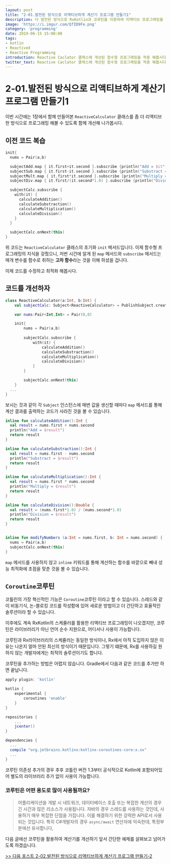 ```yaml
---
layout: post
title: "2-01.발전된 방식으로 리액티브하게 계산기 프로그램 만들기1"
description: 더 발전된 방식으로 RxKotlin과 코루틴을 이용하여 리액티브 프로그래밍을 해봅시다.
image: 'https://i.imgur.com/QfID9Fe.png'
category: 'programming'
date: 2019-06-15 15:00:00
tags:
- kotlin
- ReactiveX
- Reactive Programming
introduction: Reactive Caclator 클래스에 개선된 함수형 프로그래밍을 적용 해봅시다.
twitter_text: Reactive Caclator 클래스에 개선된 함수형 프로그래밍을 적용 해봅시다.
---
```


# 2-01.발전된 방식으로 리액티브하게 계산기 프로그램 만들기1

이번 시간에는 1장에서 함께 만들어본 `ReactiveCalculator` 클래스를 좀 더 리액티브한 방식으로 프로그래밍 해볼 수 있도록 함께 개선해 나가봅시다.

## 이전 코드 복습

```kotlin
init{
  nums = Pair(a,b)

  subjectAdd.map { it.first+it.second }.subscribe {println("Add = $it")}
  subjectSub.map { it.first-it.second }.subscribe {println("Substract = $it")}
  subjectMult.map { it.first*it.second }.subscribe {println("Multiply = $it")}
  subjectDiv.map { it.first/(it.second*1.0) }.subscribe {println("Divide = $it")}

  subjectCalc.subscribe {
    with(it) {
      calculateAddition()
      calculateSubstraction()
      calculateMultiplication()
      calculateDivision()
    }
  }

  subjectCalc.onNext(this)
}
```

위 코드는 `ReactiveCalculator` 클래스의 초기화  `init` 메서드입니다. 이제 함수형 프로그래밍의 지식을 갖췄으니, 저번 시간에 알게 된 `map` 메서드와 `subscribe` 메서드는 매개 변수를 함수로 취하는 **고차 함수**라는 것을 이해 하셨을 겁니다.

이제 코드를 수정하고 최적화 해봅시다.

## 코드를 개선하자

```kotlin
class ReactiveCalculator(a:Int, b:Int) {
    val subjectCalc: Subject<ReactiveCalculator> = PublishSubject.create()

    var nums:Pair<Int,Int> = Pair(0,0)

    init{
        nums = Pair(a,b)
        
        subjectCalc.subscribe {
            with(it) {
                calculateAddition()
                calculateSubstraction()
                calculateMultiplication()
                calculateDivision()
            }
        }

        subjectCalc.onNext(this)
    }
  ...
}
```

보시는 것과 같이 각 `Subject` 인스턴스에 매번 값을 생신할 때마다 `map` 메서드를 통해 계산 결과를 출력하는 코드가 사라진 것을 볼 수 있습니다.

```kotlin
inline fun calculateAddition():Int {
  val result = nums.first + nums.second
  println("Add = $result")
  return result
}

inline fun calculateSubstraction():Int {
  val result = nums.first - nums.second
  println("Substract = $result")
  return result
}

inline fun calculateMultiplication():Int {
  val result = nums.first * nums.second
  println("Multiply = $result")
  return result
}

inline fun calculateDivision():Double {
  val result = (nums.first*1.0) / (nums.second*1.0)
  println("Division = $result")
  return result
}


inline fun modifyNumbers (a:Int = nums.first, b: Int = nums.second) {
  nums = Pair(a,b)
  subjectCalc.onNext(this)
}
```

`map` 메서드를 사용하지 않고 `inline` 키워드를 통해 계산하는 함수를 바깥으로 빼내 성능 최적화에 초점을 맞춘 것을 볼 수 있습니다.

## `Coroutine`코루틴

코틀린의 가장 혁신적인 기능은 `Coroutine`코루틴 이라고 할 수 있습니다. 스레드와 같이 비동기식, 논-블로킹 코드를 작성함에 있어 새로운 방법이고 더 간단하고 효율적인 솔루션이라 할 수 있습니다.

이후에도 계속 RxKotlin의 스케쥴러를 활용한 리액티브 프로그래밍이 나오겠지만, 코루틴은 라이브러리가 아닌 언어 순수 지원으로, 어디서나 사용이 가능합니다.

코루틴과 Rx라이브러리의 스케쥴러는 동일한 방식이나, Rx에서 아직 도입하지 않은 이유는 나온지 얼마 안된 최신의 방식이기 때문입니다. 그렇기 떄문에, Rx를 사용하길 원하지 않는 개발자에게는 최적의 솔루션이기도 합니다.



코루틴을 추가하는 방법은 어렵지 않습니다. Gradle에서 다음과 같은 코드를 추가만 하면 끝납니다.

```groovy
apply plugin: 'kotlin'

kotlin {
    experimental {
        coroutines 'enable'
    }
}

repositories {
    ...
    jcenter()
}

dependencies {
  ...
  compile "org.jetbrains.kotlinx:kotlinx-coroutines-core:x.xx"
  ...
}
```

코루틴 의존성 추가의 경우 추후 코틀린 버전 1.3부터 공식적으로 Kotlin에 포함되어있어 별도의 라이브러리 추가 없이 사용이 가능합니다.

### 코루틴은 어떤 용도로 많이 사용될까요?

> 어플리케이션을 개발 시 네트워크, 데이터베이스 호출 또는 복잡한 계산의 경우 긴 시간과 많은 리소스가 사용됩니다. 자바의 경우 스레드를 사용하는 것인데, 사용하기 매우 복잡한 단점을 가집니다. 이를 해결하기 위한 강력한 API로서 사용되는 것입니다. 특히 C#개발자의 경우 `async/await` 연산자에 익숙한데, 특정부분에선 유사합니다,



다음 글에선 코루틴을 활용하여 계산기를 개선하기 앞서 간단한 예제를 살펴보고 넘어가도록 하겠습니다.

[>> 다음 포스트 2-02.발전된 방식으로 리액티브하게 계산기 프로그램 만들기-2](https://soda1127.github.io/reactive-calculator-project-2-2/)

